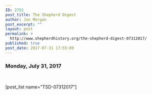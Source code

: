 ```yaml
---
ID: 2751
post_title: The Shepherd Digest
author: Jon Morgan
post_excerpt: ""
layout: post
permalink: >
  http://www.shepherdhistory.org/the-shepherd-digest-07312017/
published: true
post_date: 2017-07-31 17:55:09
---
```

<h3>Monday, July 31, 2017</h3>
&nbsp;

[post_list name="TSD-07312017"]